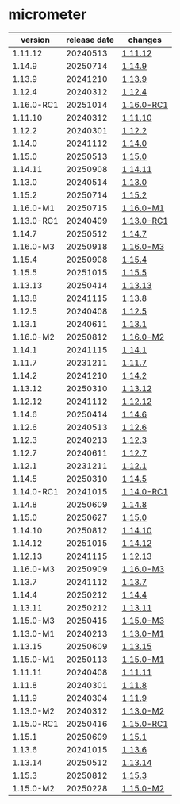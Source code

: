 # micrometer	


|version|release date|changes|
|---|---|---|
|1.11.12|20240513|[1.11.12](./1.11.12-20240513.md)|
|1.14.9|20250714|[1.14.9](./1.14.9-20250714.md)|
|1.13.9|20241210|[1.13.9](./1.13.9-20241210.md)|
|1.12.4|20240312|[1.12.4](./1.12.4-20240312.md)|
|1.16.0-RC1|20251014|[1.16.0-RC1](./1.16.0-RC1-20251014.md)|
|1.11.10|20240312|[1.11.10](./1.11.10-20240312.md)|
|1.12.2|20240301|[1.12.2](./1.12.2-20240301.md)|
|1.14.0|20241112|[1.14.0](./1.14.0-20241112.md)|
|1.15.0|20250513|[1.15.0](./1.15.0-20250513.md)|
|1.14.11|20250908|[1.14.11](./1.14.11-20250908.md)|
|1.13.0|20240514|[1.13.0](./1.13.0-20240514.md)|
|1.15.2|20250714|[1.15.2](./1.15.2-20250714.md)|
|1.16.0-M1|20250715|[1.16.0-M1](./1.16.0-M1-20250715.md)|
|1.13.0-RC1|20240409|[1.13.0-RC1](./1.13.0-RC1-20240409.md)|
|1.14.7|20250512|[1.14.7](./1.14.7-20250512.md)|
|1.16.0-M3|20250918|[1.16.0-M3](./1.16.0-M3-20250918.md)|
|1.15.4|20250908|[1.15.4](./1.15.4-20250908.md)|
|1.15.5|20251015|[1.15.5](./1.15.5-20251015.md)|
|1.13.13|20250414|[1.13.13](./1.13.13-20250414.md)|
|1.13.8|20241115|[1.13.8](./1.13.8-20241115.md)|
|1.12.5|20240408|[1.12.5](./1.12.5-20240408.md)|
|1.13.1|20240611|[1.13.1](./1.13.1-20240611.md)|
|1.16.0-M2|20250812|[1.16.0-M2](./1.16.0-M2-20250812.md)|
|1.14.1|20241115|[1.14.1](./1.14.1-20241115.md)|
|1.11.7|20231211|[1.11.7](./1.11.7-20231211.md)|
|1.14.2|20241210|[1.14.2](./1.14.2-20241210.md)|
|1.13.12|20250310|[1.13.12](./1.13.12-20250310.md)|
|1.12.12|20241112|[1.12.12](./1.12.12-20241112.md)|
|1.14.6|20250414|[1.14.6](./1.14.6-20250414.md)|
|1.12.6|20240513|[1.12.6](./1.12.6-20240513.md)|
|1.12.3|20240213|[1.12.3](./1.12.3-20240213.md)|
|1.12.7|20240611|[1.12.7](./1.12.7-20240611.md)|
|1.12.1|20231211|[1.12.1](./1.12.1-20231211.md)|
|1.14.5|20250310|[1.14.5](./1.14.5-20250310.md)|
|1.14.0-RC1|20241015|[1.14.0-RC1](./1.14.0-RC1-20241015.md)|
|1.14.8|20250609|[1.14.8](./1.14.8-20250609.md)|
|1.15.0|20250627|[1.15.0](./1.15.0-20250627.md)|
|1.14.10|20250812|[1.14.10](./1.14.10-20250812.md)|
|1.14.12|20251015|[1.14.12](./1.14.12-20251015.md)|
|1.12.13|20241115|[1.12.13](./1.12.13-20241115.md)|
|1.16.0-M3|20250909|[1.16.0-M3](./1.16.0-M3-20250909.md)|
|1.13.7|20241112|[1.13.7](./1.13.7-20241112.md)|
|1.14.4|20250212|[1.14.4](./1.14.4-20250212.md)|
|1.13.11|20250212|[1.13.11](./1.13.11-20250212.md)|
|1.15.0-M3|20250415|[1.15.0-M3](./1.15.0-M3-20250415.md)|
|1.13.0-M1|20240213|[1.13.0-M1](./1.13.0-M1-20240213.md)|
|1.13.15|20250609|[1.13.15](./1.13.15-20250609.md)|
|1.15.0-M1|20250113|[1.15.0-M1](./1.15.0-M1-20250113.md)|
|1.11.11|20240408|[1.11.11](./1.11.11-20240408.md)|
|1.11.8|20240301|[1.11.8](./1.11.8-20240301.md)|
|1.11.9|20240304|[1.11.9](./1.11.9-20240304.md)|
|1.13.0-M2|20240312|[1.13.0-M2](./1.13.0-M2-20240312.md)|
|1.15.0-RC1|20250416|[1.15.0-RC1](./1.15.0-RC1-20250416.md)|
|1.15.1|20250609|[1.15.1](./1.15.1-20250609.md)|
|1.13.6|20241015|[1.13.6](./1.13.6-20241015.md)|
|1.13.14|20250512|[1.13.14](./1.13.14-20250512.md)|
|1.15.3|20250812|[1.15.3](./1.15.3-20250812.md)|
|1.15.0-M2|20250228|[1.15.0-M2](./1.15.0-M2-20250228.md)|
